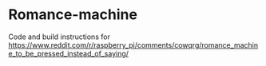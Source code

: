 # Romance-machine
Code and build instructions for https://www.reddit.com/r/raspberry_pi/comments/cowqrg/romance_machine_to_be_pressed_instead_of_saying/
